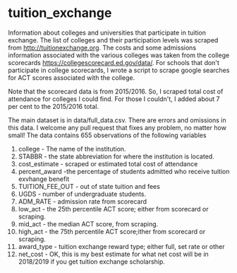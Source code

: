 # tuition_exchange
Information about colleges and universities that participate in tuition exchange. The list of colleges and their participation levels was scraped from http://tuitionexchange.org. The costs and some admissions information associated with the various colleges was taken from the college scorecards https://collegescorecard.ed.gov/data/. For schools that don't participate in college scorecards, I wrote a script to scrape google searches for ACT scores associated with the college.

Note that the scorecard data is from 2015/2016. So, I scraped total cost of attendance for colleges I could find. For those I couldn't, I added about 7 per cent to the 2015/2016 total. 

The main dataset is in data/full_data.csv. There are errors and omissions in this data. I welcome any pull request that fixes any problem, no matter how small! The data contains 655 observations of the following variables

1. college - The name of the institution.
2. STABBR - the state abbreviation for where the institution is located.
2. cost_estimate - scraped or estimated total cost of attendance
2. percent_award -the percentage of students admitted who receive tuition exvhange benefit
2. TUITION_FEE_OUT - out of state tuition and fees
9. UGDS - number of undergraduate students.
7. ADM_RATE - admission rate from scorecard     
3. low_act - the 25th percentile ACT score; either from scorecard or scraping.
4. mid_act - the median ACT score, from scraping.
5. high_act - the 75th percentile ACT score;ither from scorecard or scraping.
14. award_type - tuition exchange reward type; either full, set rate or other
16. net_cost - OK, this is my best estimate for what net cost will be in 2018/2019 if you get tuition exchange scholarship.
